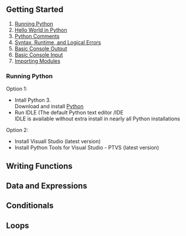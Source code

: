 <h2>Getting Started</h2>
<ol>
  <li><a href="#running-python"> Running Python </a></li>
  <li><a href="./basic.py"> Hello World in Python </a></li> 
  <li> <a href="./basic.py"> Python Comments </a></li>
  <li> <a href="./basic.py"> Syntax, Runtime, and Logical Errors </a></li>
  <li> <a href="./basic.py"> Basic Console Output </a></li>
  <li> <a href="./basic.py"> Basic Console Input </a></li>
  <li> <a href="./basic.py"> Importing Modules </a></li>
</ol>

<h3 id="running-python"> Running Python </h3>
<p>Option 1:</p>
  <ul>
    <li>Intall Python 3.</li>
    Download and install <a href="https://www.python.org/"> Python</a>
    <li>Run IDLE (The default Python text editor /IDE </li>
    IDLE is available without extra install in nearly all Python installations
  </ul>
  <p>Option 2:</p>
  <ul>
    <li>Install Visuall Studio (latest version)</li>
    <li>Install Python Tools for Visual Studio - PTVS (latest version) </li>
  </ul>

  <h2> Writing Functions </h2>
  <h2> Data and Expressions </h2>
  <h2> Conditionals </h2>
  <h2> Loops </h2>



